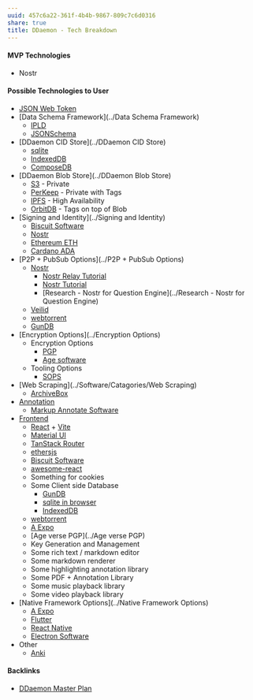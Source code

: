 ```yaml
---
uuid: 457c6a22-361f-4b4b-9867-809c7c6d0316
share: true
title: DDaemon - Tech Breakdown
---
```

#### MVP Technologies

* Nostr
#### Possible Technologies to User

* [JSON Web Token](../f7619f8b-09c3-42ed-afed-a5dd2acac315)
* [Data Schema Framework](../Data Schema Framework)
	* [IPLD](../a39a50ba-fe84-4382-9509-82f36b211619)
	* [JSONSchema](../ae47732c-10e8-4d3b-b365-9c3902febdfa)
* [DDaemon CID Store](../DDaemon CID Store)
	* [sqlite](../1a1ccc57-1ba3-4ba7-8db9-9eb945b88d85)
	* [IndexedDB](../9fea8cfd-e8fa-4324-921c-e9455862e374)
	* [ComposeDB](../d032418e-7c27-4e08-b566-b3852936be11)
* [DDaemon Blob Store](../DDaemon Blob Store)
	* [S3](../cc64a399-1cbe-44ee-ab4a-f36343a593ff) - Private
	* [PerKeep](../9c7ee4a4-18d0-452d-b707-cc2decd6b425) - Private with Tags
	* [IPFS](../e1636216-dee3-430e-949c-3b2c24c36701) - High Availability 
	* [OrbitDB](../36e8ce81-5c50-479f-a9bd-2eff92802abf) - Tags on top of Blob
* [Signing and Identity](../Signing and Identity)
	* [Biscuit Software](../e92a03b3-9567-47a7-9c24-ce4ccb4119c6)
	* [Nostr](../78abfe73-37cb-4f3b-9e08-faad85669fb7)
	* [Ethereum ETH](../1e839bd9-8e58-4a04-836c-72ddd1589f3f)
	* [Cardano ADA](../9e1589e4-691e-4050-9b4a-5f8058f70fae)
* [P2P + PubSub Options](../P2P + PubSub Options)
	* [Nostr](../78abfe73-37cb-4f3b-9e08-faad85669fb7)
		* [Nostr Relay Tutorial](../c7866777-9a38-45b0-9cb6-2bf757879e17)
		* [Nostr Tutorial](../d0d2eb3c-a491-462a-ba23-bcc03246f837)
		* [Research - Nostr for Question Engine](../Research - Nostr for Question Engine)
	* [Veilid](../70565ff6-d3ef-4e93-b9bb-f72117b0c4f4)
	* [webtorrent](../b19e478c-5609-4ffe-aac6-6e32214a7805)
	* [GunDB](../8f3e0515-4b00-4f3e-b694-8ea82fa38baf)
* [Encryption Options](../Encryption Options)
	* Encryption Options
		* [PGP](../5df9b58c-313a-42ac-a127-c48bcb1d8bcb)
		* [Age software](../fb4bc5ab-ea80-4856-a0ba-f2396175a226)
	* Tooling Options
		* [SOPS](../b0184386-24ec-4ca7-a059-61eabe00bd69)
* [Web Scraping](../Software/Catagories/Web Scraping)
	* [ArchiveBox](../405b67dc-be60-4211-ad64-9d65188fbef8)
* [Annotation](../02313f15-9c64-4b12-9c56-383ff9adcdf3)
	* [Markup Annotate Software](../f55d6794-c0fe-41dd-acf6-08bdac14df73)
* [Frontend](../Software/Catagories/Frontend)
	* [React](../619698de-3602-4330-9105-e35853626f66) + [Vite](../263e1cf3-f0ee-4e9d-867e-1f9de045bd24)
	* [Material UI](../feec4c88-d33d-4610-a7c0-0f8c14c21aba)
	* [TanStack Router](../0febb078-3725-468b-af44-8db4caf00fd3)
	* [ethersjs](../d833138c-b1fc-488b-81a1-195e6298178e)
	* [Biscuit Software](../e92a03b3-9567-47a7-9c24-ce4ccb4119c6)
	* [awesome-react](https://github.com/enaqx/awesome-react)
	* Something for cookies
	* Some Client side Database
		* [GunDB](../8f3e0515-4b00-4f3e-b694-8ea82fa38baf)
		* [sqlite in browser](../6620f215-4c86-4617-9f85-dc3e1cb95291)
		* [IndexedDB](../9fea8cfd-e8fa-4324-921c-e9455862e374)
	* [webtorrent](../b19e478c-5609-4ffe-aac6-6e32214a7805)
	* [A Expo](../164855b1-2f14-4f3e-8aa2-b6b4eeb17fb7)
	* [Age verse PGP](../Age verse PGP)
	* Key Generation and Management
	* Some rich text / markdown editor
	* Some markdown renderer
	* Some highlighting annotation library
	* Some PDF + Annotation Library
	* Some music playback library
	* Some video playback library
* [Native Framework Options](../Native Framework Options)
	* [A Expo](../164855b1-2f14-4f3e-8aa2-b6b4eeb17fb7)
	* [Flutter](../7b3f2975-da07-4d0d-a05b-d51b56e42184)
	* [React Native](../d3877cc3-89b3-4cdc-bdf2-12500b438d88)
	* [Electron Software](../393cce93-b698-40cf-bfbb-51f0fcfc1734)
* Other
	* [Anki](../6967b2a3-0b44-4e85-8d58-ccc2965b85df)


#### Backlinks

* [DDaemon Master Plan](/58fef7f0-c9dc-44b3-949f-1c034bc24cf2)